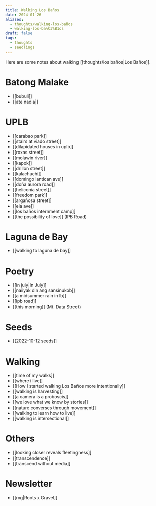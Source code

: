 ```yaml
---
title: Walking Los Baños
date: 2024-01-26
aliases:
  - thoughts/walking-los-baños
  - walking-los-ba%C3%B1os
draft: false
tags:
  - thoughts
  - seedlings
---
```

Here are some notes about walking [[thoughts/los baños|Los Baños]].

# Batong Malake

- [[bubuli]]
- [[ate nadia]]

# UPLB

- [[carabao park]]
- [[stairs at viado street]]
- [[dilapidated houses in uplb]]
- [[roxas street]]
- [[molawin river]]
- [[kapok]]
- [[drillon street]]
- [[kalachuchi]]
- [[domingo lantican ave]]
- [[doña aurora road]]
- [[heliconia street]]
- [[freedom park]]
- [[argañosa street]]
- [[ela ave]]
- [[los baños internment camp]]
- [[the possibility of love]] (IPB Road)

# Laguna de Bay

- [[walking to laguna de bay]]

# Poetry

- [[in july|In July]]
- [[naiiyak din ang sansinukob]]
- [[a midsummer rain in lb]]
- [[ipb road]]
- [[this morning]] (Mt. Data Street)

# Seeds

- [[2022-10-12 seeds]]

# Walking

- [[time of my walks]]
- [[where i live]]
- [[How I started walking Los Baños more intentionally]]
- [[walking is harvesting]]
- [[a camera is a proboscis]]
- [[we love what we know by stories]]
- [[nature converses through movement]]
- [[walking to learn how to live]]
- [[walking is intersectional]]

# Others

- [[looking closer reveals fleetingness]]
- [[transcendence]]
- [[transcend without media]]

# Newsletter

- [[rxg|Roots x Gravel]]


